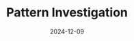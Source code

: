 ---
layout: post
title: "Pattern Investigation"
date: 2024-12-09
categories: ["Data story", "Milestone 3"]
---